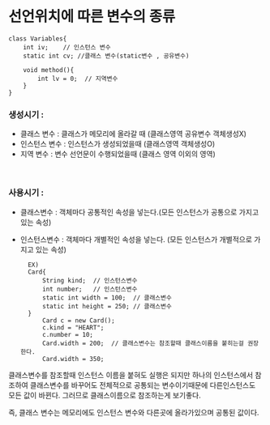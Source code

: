 # 선언위치에 따른 변수의 종류

    class Variables{
        int iv;    // 인스턴스 변수
        static int cv; //클래스 변수(static변수 , 공유변수)

        void method(){
            int lv = 0;  // 지역변수 
        }
    }

### 생성시기 : 
- 클래스 변수 : 클래스가 메모리에 올라갈 때 (클래스영역 공유변수 객체생성X)
- 인스턴스 변수 : 인스턴스가 생성되었을때 (클래스영역 객체생성O)
- 지역 변수 : 변수 선언문이 수행되었을때 (클래스 영역 이외의 영역)

<br>

### 사용시기 : 
- 클래스변수 : 객체마다 공통적인 속성을 넣는다.(모든 인스턴스가 공통으로 가지고있는 속성)
- 인스턴스변수 : 객체마다 개별적인 속성을 넣는다. (모든 인스턴스가 개별적으로 가지고 있는 속성)

        EX)
        Card{
            String kind;  // 인스턴스변수
            int number;   // 인스턴스변수
            static int width = 100;  // 클래스변수
            static int height = 250; // 클래스변수
        }
            Card c = new Card();
            c.kind = "HEART";    
            c.number = 10;
            Card.width = 200;  // 클래스변수는 참조할때 클래스이름을 붙히는걸 권장한다.
            Card.width = 350;

클래스변수를 참조할때 인스턴스 이름을 붙혀도 실행은 되지만 하나의 인스턴스에서 참조하여 클래스변수를 바꾸어도 전체적으로 공통되는 변수이기때문에 다른인스턴스도 모든 값이 바뀐다. 그러므로 클래스이름으로 참조하는게 보기좋다.

즉, 클래스 변수는 메모리에도 인스턴스 변수와 다른곳에 올라가있으며 공통된 값이다.

